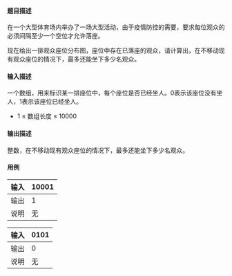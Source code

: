 #### 题目描述

在一个大型体育场内举办了一场大型活动，由于疫情防控的需要，要求每位观众的必须间隔至少一个空位才允许落座。

现在给出一排观众座位分布图，座位中存在已落座的观众，请计算出，在不移动现有观众座位的情况下，最多还能坐下多少名观众。

#### 输入描述

一个数组，用来标识某一排座位中，每个座位是否已经坐人。0表示该座位没有坐人，1表示该座位已经坐人。

* 1 ≤ 数组长度 ≤ 10000

#### 输出描述

整数，在不移动现有观众座位的情况下，最多还能坐下多少名观众。

#### 用例


| 输入 | 10001 |
| ------ | ------- |
| 输出 | 1     |
| 说明 | 无    |


| 输入 | 0101 |
| ------ | ------ |
| 输出 | 0    |
| 说明 | 无   |
